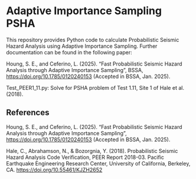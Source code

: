# Adaptive Importance Sampling PSHA 

This repository provides Python code to calculate Probabilistic Seismic Hazard Analysis using Adaptive Importance Sampling. Further documentation can be found in the following paper:

Houng, S. E., and Ceferino, L. (2025). “Fast Probabilistic Seismic Hazard Analysis through Adaptive Importance Sampling”, BSSA, https://doi.org/10.1785/0120240153 (Accepted in BSSA, Jan. 2025).

Test_PEER1_11.py: Solve for PSHA problem of Test 1.11, Site 1 of Hale et al. (2018).

## References
Houng, S. E., and Ceferino, L. (2025). “Fast Probabilistic Seismic Hazard Analysis through Adaptive Importance Sampling”, https://doi.org/10.1785/0120240153 (Accepted in BSSA, Jan. 2025).

Hale, C., Abrahamson, N., & Bozorgnia, Y. (2018). Probabilistic Seismic Hazard Analysis Code Verification, PEER Report 2018-03. Pacific Earthquake Engineering Research Center, University of California, Berkeley, CA. https://doi.org/10.55461/KJZH2652

